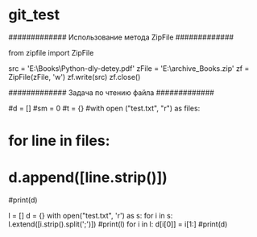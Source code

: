 # git_test

############# Использование метода ZipFile #############

from zipfile import ZipFile

src = 'E:\\Books\Python-dly-detey.pdf'
zFile = 'E:\\archive_Books.zip'
zf = ZipFile(zFile, 'w')
zf.write(src)
zf.close()



############# Задача по чтению файла #############


#d = []
#sm = 0
#t = {}
#with open ("test.txt", "r") as files:
#    for line in files:
#        d.append([line.strip()])
#print(d)

l = []
d = {}
with open("test.txt", 'r') as s:
    for i in s:
        l.extend([i.strip().split(';')])
#print(l)
for i in l:
    d[i[0]] = i[1:]
#print(d)

